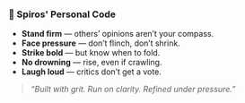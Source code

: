 ### 🧭 Spiros' Personal Code

- **Stand firm** — others’ opinions aren’t your compass.  
- **Face pressure** — don’t flinch, don’t shrink.  
- **Strike bold** — but know when to fold.  
- **No drowning** — rise, even if crawling.  
- **Laugh loud** — critics don’t get a vote.

> _“Built with grit. Run on clarity. Refined under pressure.”_
